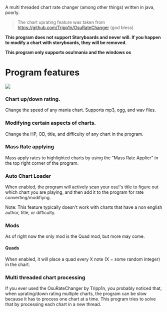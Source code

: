 A multi threaded chart rate changer (among other things) written in java, poorly.
>The chart uprating feature was taken from https://github.com/Tripp1n/OsuRateChanger (god bless)

**This program does not support Storyboards and never will. If you happen to modify a chart with storyboards, they will be removed**.

**This program only supports osu!mania and the windows os**

# Program features

![](https://i.imgur.com/ZNamaI4.png)

### Chart up/down rating.

Change the speed of any mania chart. Supports mp3, ogg, and wav files.

### Modifying certain aspects of charts.

Change the HP, OD, title, and difficulty of any chart in the program.

### Mass Rate applying

Mass apply rates to highlighted charts by using the "Mass Rate Applier" in the top right corner of the program.

### Auto Chart Loader

When enabled, the program will actively scan your osu!'s title to figure out which chart you are playing, and then add it to the program for rate converting/modifiyng.

Note: This feature typically doesn't work with charts that have a non english author, title, or difficulty.

### Mods

As of right now the only mod is the Quad mod, but more may come.

#### Quads

When enabled, it will place a quad every X note (X = some random integer) in the chart.

### Multi threaded chart processing

If you ever used the OsuRateChanger by Tripp1n, you probably noticed that, when uprating/down rating multiple charts, the program can be slow because it has to process one chart at a time. This program tries to solve that by processing each chart in a new thread.
